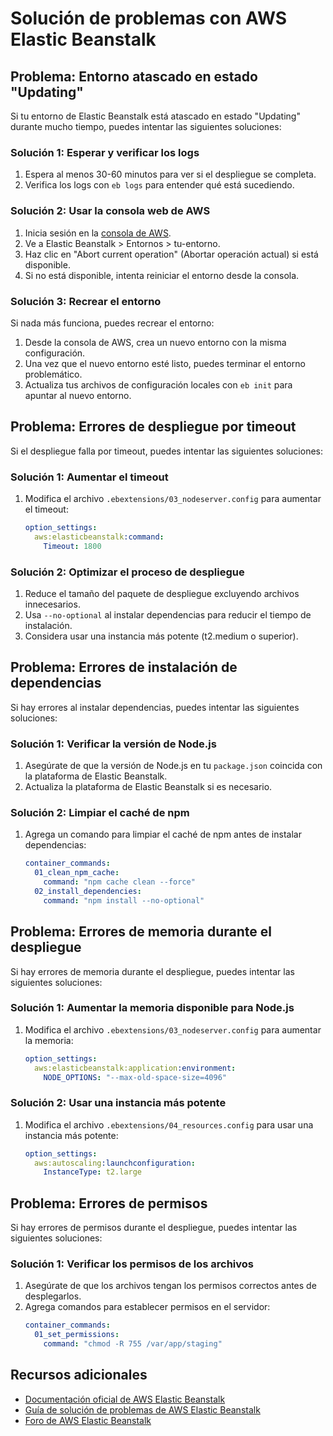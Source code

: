 # Solución de problemas con AWS Elastic Beanstalk

## Problema: Entorno atascado en estado "Updating"

Si tu entorno de Elastic Beanstalk está atascado en estado "Updating" durante mucho tiempo, puedes intentar las siguientes soluciones:

### Solución 1: Esperar y verificar los logs
1. Espera al menos 30-60 minutos para ver si el despliegue se completa.
2. Verifica los logs con `eb logs` para entender qué está sucediendo.

### Solución 2: Usar la consola web de AWS
1. Inicia sesión en la [consola de AWS](https://console.aws.amazon.com/).
2. Ve a Elastic Beanstalk > Entornos > tu-entorno.
3. Haz clic en "Abort current operation" (Abortar operación actual) si está disponible.
4. Si no está disponible, intenta reiniciar el entorno desde la consola.

### Solución 3: Recrear el entorno
Si nada más funciona, puedes recrear el entorno:

1. Desde la consola de AWS, crea un nuevo entorno con la misma configuración.
2. Una vez que el nuevo entorno esté listo, puedes terminar el entorno problemático.
3. Actualiza tus archivos de configuración locales con `eb init` para apuntar al nuevo entorno.

## Problema: Errores de despliegue por timeout

Si el despliegue falla por timeout, puedes intentar las siguientes soluciones:

### Solución 1: Aumentar el timeout
1. Modifica el archivo `.ebextensions/03_nodeserver.config` para aumentar el timeout:
   ```yaml
   option_settings:
     aws:elasticbeanstalk:command:
       Timeout: 1800
   ```

### Solución 2: Optimizar el proceso de despliegue
1. Reduce el tamaño del paquete de despliegue excluyendo archivos innecesarios.
2. Usa `--no-optional` al instalar dependencias para reducir el tiempo de instalación.
3. Considera usar una instancia más potente (t2.medium o superior).

## Problema: Errores de instalación de dependencias

Si hay errores al instalar dependencias, puedes intentar las siguientes soluciones:

### Solución 1: Verificar la versión de Node.js
1. Asegúrate de que la versión de Node.js en tu `package.json` coincida con la plataforma de Elastic Beanstalk.
2. Actualiza la plataforma de Elastic Beanstalk si es necesario.

### Solución 2: Limpiar el caché de npm
1. Agrega un comando para limpiar el caché de npm antes de instalar dependencias:
   ```yaml
   container_commands:
     01_clean_npm_cache:
       command: "npm cache clean --force"
     02_install_dependencies:
       command: "npm install --no-optional"
   ```

## Problema: Errores de memoria durante el despliegue

Si hay errores de memoria durante el despliegue, puedes intentar las siguientes soluciones:

### Solución 1: Aumentar la memoria disponible para Node.js
1. Modifica el archivo `.ebextensions/03_nodeserver.config` para aumentar la memoria:
   ```yaml
   option_settings:
     aws:elasticbeanstalk:application:environment:
       NODE_OPTIONS: "--max-old-space-size=4096"
   ```

### Solución 2: Usar una instancia más potente
1. Modifica el archivo `.ebextensions/04_resources.config` para usar una instancia más potente:
   ```yaml
   option_settings:
     aws:autoscaling:launchconfiguration:
       InstanceType: t2.large
   ```

## Problema: Errores de permisos

Si hay errores de permisos durante el despliegue, puedes intentar las siguientes soluciones:

### Solución 1: Verificar los permisos de los archivos
1. Asegúrate de que los archivos tengan los permisos correctos antes de desplegarlos.
2. Agrega comandos para establecer permisos en el servidor:
   ```yaml
   container_commands:
     01_set_permissions:
       command: "chmod -R 755 /var/app/staging"
   ```

## Recursos adicionales
- [Documentación oficial de AWS Elastic Beanstalk](https://docs.aws.amazon.com/elasticbeanstalk/latest/dg/Welcome.html)
- [Guía de solución de problemas de AWS Elastic Beanstalk](https://docs.aws.amazon.com/elasticbeanstalk/latest/dg/troubleshooting.html)
- [Foro de AWS Elastic Beanstalk](https://forums.aws.amazon.com/forum.jspa?forumID=86) 